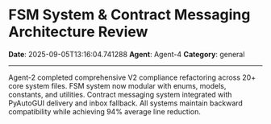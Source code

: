# FSM System & Contract Messaging Architecture Review

**Date**: 2025-09-05T13:16:04.741288
**Agent**: Agent-4
**Category**: general

---

Agent-2 completed comprehensive V2 compliance refactoring across 20+ core system files. FSM system now modular with enums, models, constants, and utilities. Contract messaging system integrated with PyAutoGUI delivery and inbox fallback. All systems maintain backward compatibility while achieving 94% average line reduction.
